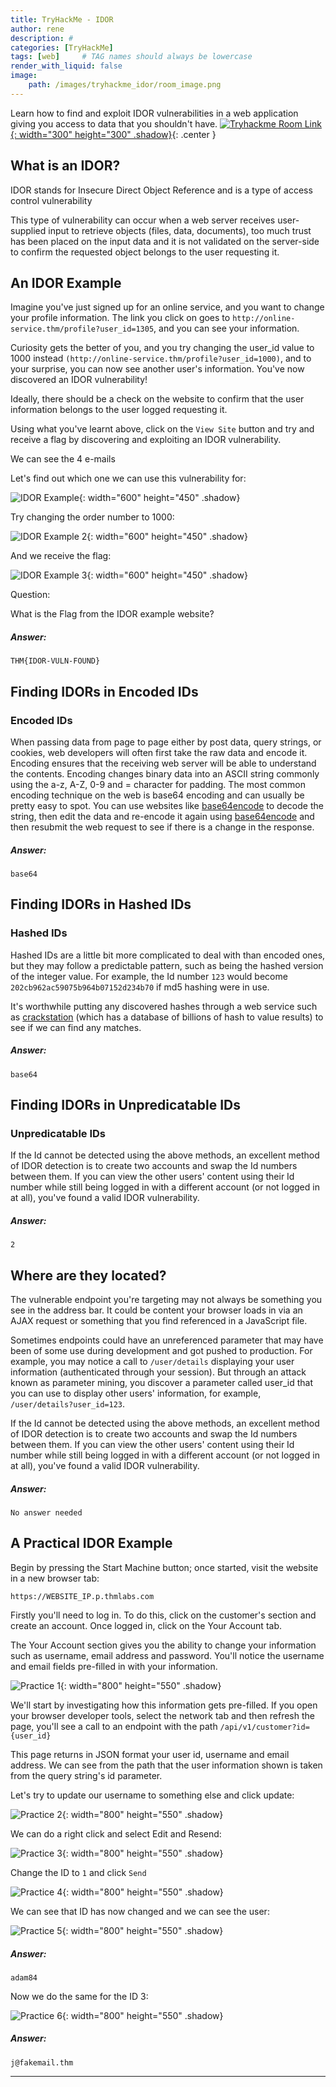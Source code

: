 ```yaml
---
title: TryHackMe - IDOR
author: rene
description: #
categories: [TryHackMe]
tags: [web]     # TAG names should always be lowercase
render_with_liquid: false
image:
    path: /images/tryhackme_idor/room_image.png
---
```

Learn how to find and exploit IDOR vulnerabilities in a web application giving you access to data that you shouldn't have.
[![Tryhackme Room Link](/images/tryhackme_idor/room_card.png){: width="300" height="300" .shadow}](https://tryhackme.com/room/idor){: .center } 



## What is an IDOR?


IDOR stands for Insecure Direct Object Reference and is a type of access control vulnerability

This type of vulnerability can occur when a web server receives user-supplied input to retrieve objects (files, data, documents), too much trust has been placed on the input data and it is not validated on the server-side to confirm the requested object belongs to the user requesting it.

## An IDOR Example
Imagine you've just signed up for an online service, and you want to change your profile information. The link you click on goes to `http://online-service.thm/profile?user_id=1305`, and you can see your information.

Curiosity gets the better of you, and you try changing the user_id value to 1000 instead `(http://online-service.thm/profile?user_id=1000)`, and to your surprise, you can now see another user's information. You've now discovered an IDOR vulnerability! 

Ideally, there should be a check on the website to confirm that the user information belongs to the user logged requesting it.

Using what you've learnt above, click on the `View Site` button and try and receive a flag by discovering and exploiting an IDOR vulnerability.

We can see the 4 e-mails

Let's find out which one we can use this vulnerability for:

![IDOR Example](/images/tryhackme_idor/example.png){: width="600" height="450" .shadow}


Try changing the order number to 1000:

![IDOR Example 2](/images/tryhackme_idor/example2.png){: width="600" height="450" .shadow}

And we receive the flag:

![IDOR Example 3](/images/tryhackme_idor/example3.png){: width="600" height="450" .shadow}

Question:

What is the Flag from the IDOR example website?

##### Answer:
```
THM{IDOR-VULN-FOUND}
```

## Finding IDORs in Encoded IDs

### Encoded IDs

When passing data from page to page either by post data, query strings, or cookies, web developers will often first take the raw data and encode it. Encoding ensures that the receiving web server will be able to understand the contents. Encoding changes binary data into an ASCII string commonly using the a-z, A-Z, 0-9 and = character for padding. The most common encoding technique on the web is base64 encoding and can usually be pretty easy to spot. You can use websites like [base64encode](https://www.base64encode.org/) to decode the string, then edit the data and re-encode it again using [base64encode](https://www.base64encode.org/) and then resubmit the web request to see if there is a change in the response.


##### Answer:
```
base64
```

## Finding IDORs in Hashed IDs

### Hashed IDs

Hashed IDs are a little bit more complicated to deal with than encoded ones, but they may follow a predictable pattern, such as being the hashed version of the integer value. For example, the Id number `123` would become `202cb962ac59075b964b07152d234b70` if md5 hashing were in use.

It's worthwhile putting any discovered hashes through a web service such as [crackstation](https://crackstation.net/) (which has a database of billions of hash to value results) to see if we can find any matches.


##### Answer:
```
base64
```

## Finding IDORs in Unpredicatable IDs

### Unpredicatable IDs

If the Id cannot be detected using the above methods, an excellent method of IDOR detection is to create two accounts and swap the Id numbers between them. If you can view the other users' content using their Id number while still being logged in with a different account (or not logged in at all), you've found a valid IDOR vulnerability.



##### Answer:
```
2
```

## Where are they located?

The vulnerable endpoint you're targeting may not always be something you see in the address bar. It could be content your browser loads in via an AJAX request or something that you find referenced in a JavaScript file. 

Sometimes endpoints could have an unreferenced parameter that may have been of some use during development and got pushed to production. For example, you may notice a call to `/user/details` displaying your user information (authenticated through your session). But through an attack known as parameter mining, you discover a parameter called user_id that you can use to display other users' information, for example, `/user/details?user_id=123`.

If the Id cannot be detected using the above methods, an excellent method of IDOR detection is to create two accounts and swap the Id numbers between them. If you can view the other users' content using their Id number while still being logged in with a different account (or not logged in at all), you've found a valid IDOR vulnerability.

##### Answer:
```
No answer needed
```

## A Practical IDOR Example

Begin by pressing the Start Machine button; once started, visit the website in a new browser tab:

`https://WEBSITE_IP.p.thmlabs.com`

Firstly you'll need to log in. To do this, click on the customer's section and create an account. Once logged in, click on the Your Account tab. 

The Your Account section gives you the ability to change your information such as username, email address and password. You'll notice the username and email fields pre-filled in with your information.  

![Practice 1](/images/tryhackme_idor/practice1.png){: width="800" height="550" .shadow}

We'll start by investigating how this information gets pre-filled. If you open your browser developer tools, select the network tab and then refresh the page, you'll see a call to an endpoint with the path `/api/v1/customer?id={user_id}`

This page returns in JSON format your user id, username and email address. We can see from the path that the user information shown is taken from the query string's id parameter.

Let's try to update our username to something else and click update:

![Practice 2](/images/tryhackme_idor/practice2.png){: width="800" height="550" .shadow}

We can do a right click and select Edit and Resend:

![Practice 3](/images/tryhackme_idor/practice3.png){: width="800" height="550" .shadow}

Change the ID to `1` and click `Send`

![Practice 4](/images/tryhackme_idor/practice4.png){: width="800" height="550" .shadow}

We can see that ID has now changed and we can see the user:

![Practice 5](/images/tryhackme_idor/practice5.png){: width="800" height="550" .shadow}


##### Answer:
```
adam84
```

Now we do the same for the ID 3:

![Practice 6](/images/tryhackme_idor/practice6.png){: width="800" height="550" .shadow}

##### Answer:
```
j@fakemail.thm
```


---

<style>
.center img {
  display:block;
  margin-left:auto;
  margin-right:auto;
}
</style>